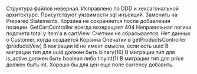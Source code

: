 Структура файлов неверная. Исправлено по DDD и хексагональной архитектуре.
Присутствуют уязвимости sql инъекций. Заменить на Prepared Statements.
Корзина не сохраняется после добавления позиции.
GetCartController всегда возвращает 404
Неправильная логика подсчета total у item'а в cartView. Счетчик не сбрасывается.
Нет данных о Customer, когда создается Корзина
Опечатки в getProductsController (productsVew)
В миграции id не имеет смысла, если есть uuid
В миграции тип для uuid должен быть binary(16)
В миграции тип для is_active должен быть boolean либо tinyint(1)
В миграции тип для price должен быть int. Хорошо бы для цен еще поле currency добавить.
